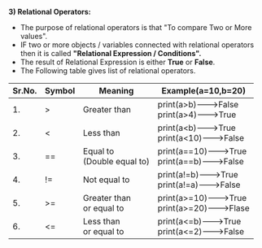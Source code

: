 **3) Relational Operators:**
- The purpose of relational operators is that "To compare Two or More values".
- IF two or more objects / variables connected with relational operators then it is called **"Relational Expression / Conditions".**
- The result of Relational Expression is either **True** or **False**.
- The Following table gives list of relational operators.

|Sr.No.|Symbol|Meaning|Example(a=10,b=20)|
|------|------|-------|------------------|
|1.|>|Greater than|print(a>b)--->False<br>print(a>4)--->True|
|2.|<|Less than|print(a<b)--->True<br>print(a<10)--->False|
|3.|==|Equal to<br>(Double equal to)|print(a==10)--->True<br>print(a==b)--->False|
|4.|!=|Not equal to|print(a!=b)--->True<br>print(a!=a)--->False|
|5.|>=|Greater than<br>or equal to|print(a>=10)--->True<br>print(a>=20)--->Flase|
|6.|<=|Less than<br>or equal to|print(a<=b)--->True<br>print(a<=2)--->False|
